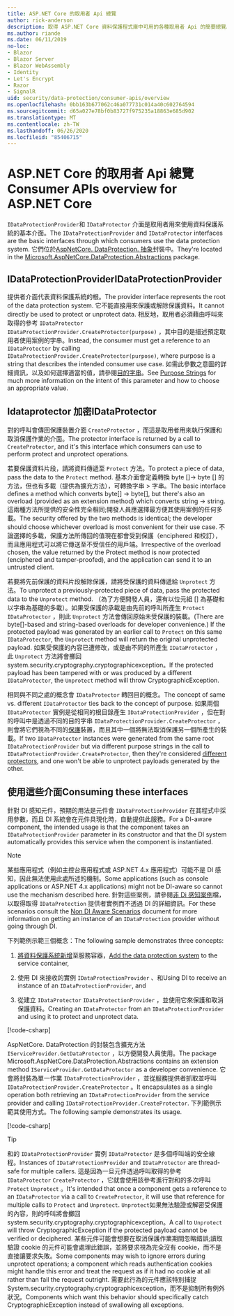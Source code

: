 ```yaml
---
title: ASP.NET Core 的取用者 Api 總覽
author: rick-anderson
description: 取得 ASP.NET Core 資料保護程式庫中可用的各種取用者 Api 的簡要總覽。
ms.author: riande
ms.date: 06/11/2019
no-loc:
- Blazor
- Blazor Server
- Blazor WebAssembly
- Identity
- Let's Encrypt
- Razor
- SignalR
uid: security/data-protection/consumer-apis/overview
ms.openlocfilehash: 0bb163b677062c46a077731c014a40c602764594
ms.sourcegitcommit: d65a027e78bf0b83727f975235a18863e685d902
ms.translationtype: MT
ms.contentlocale: zh-TW
ms.lasthandoff: 06/26/2020
ms.locfileid: "85406715"
---
```

# <a name="consumer-apis-overview-for-aspnet-core"></a><span data-ttu-id="f3f72-103">ASP.NET Core 的取用者 Api 總覽</span><span class="sxs-lookup"><span data-stu-id="f3f72-103">Consumer APIs overview for ASP.NET Core</span></span>

<span data-ttu-id="f3f72-104">`IDataProtectionProvider`和 `IDataProtector` 介面是取用者用來使用資料保護系統的基本介面。</span><span class="sxs-lookup"><span data-stu-id="f3f72-104">The `IDataProtectionProvider` and `IDataProtector` interfaces are the basic interfaces through which consumers use the data protection system.</span></span> <span data-ttu-id="f3f72-105">它們位於[AspNetCore. DataProtection. 抽象](https://www.nuget.org/packages/Microsoft.AspNetCore.DataProtection.Abstractions/)封裝中。</span><span class="sxs-lookup"><span data-stu-id="f3f72-105">They're located in the [Microsoft.AspNetCore.DataProtection.Abstractions](https://www.nuget.org/packages/Microsoft.AspNetCore.DataProtection.Abstractions/) package.</span></span>

## <a name="idataprotectionprovider"></a><span data-ttu-id="f3f72-106">IDataProtectionProvider</span><span class="sxs-lookup"><span data-stu-id="f3f72-106">IDataProtectionProvider</span></span>

<span data-ttu-id="f3f72-107">提供者介面代表資料保護系統的根。</span><span class="sxs-lookup"><span data-stu-id="f3f72-107">The provider interface represents the root of the data protection system.</span></span> <span data-ttu-id="f3f72-108">它不能直接用來保護或解除保護資料。</span><span class="sxs-lookup"><span data-stu-id="f3f72-108">It cannot directly be used to protect or unprotect data.</span></span> <span data-ttu-id="f3f72-109">相反地，取用者必須藉由呼叫來取得的參考 `IDataProtector` `IDataProtectionProvider.CreateProtector(purpose)` ，其中目的是描述預定取用者使用案例的字串。</span><span class="sxs-lookup"><span data-stu-id="f3f72-109">Instead, the consumer must get a reference to an `IDataProtector` by calling `IDataProtectionProvider.CreateProtector(purpose)`, where purpose is a string that describes the intended consumer use case.</span></span> <span data-ttu-id="f3f72-110">如需此參數之意圖的詳細資訊，以及如何選擇適當的值，請參閱[目的字串](xref:security/data-protection/consumer-apis/purpose-strings)。</span><span class="sxs-lookup"><span data-stu-id="f3f72-110">See [Purpose Strings](xref:security/data-protection/consumer-apis/purpose-strings) for much more information on the intent of this parameter and how to choose an appropriate value.</span></span>

## <a name="idataprotector"></a><span data-ttu-id="f3f72-111">Idataprotector 加密</span><span class="sxs-lookup"><span data-stu-id="f3f72-111">IDataProtector</span></span>

<span data-ttu-id="f3f72-112">對的呼叫會傳回保護裝置介面 `CreateProtector` ，而這是取用者用來執行保護和取消保護作業的介面。</span><span class="sxs-lookup"><span data-stu-id="f3f72-112">The protector interface is returned by a call to `CreateProtector`, and it's this interface which consumers can use to perform protect and unprotect operations.</span></span>

<span data-ttu-id="f3f72-113">若要保護資料片段，請將資料傳遞至 `Protect` 方法。</span><span class="sxs-lookup"><span data-stu-id="f3f72-113">To protect a piece of data, pass the data to the `Protect` method.</span></span> <span data-ttu-id="f3f72-114">基本介面會定義轉換 byte []-> byte [] 的方法，但也有多載（提供為擴充方法），可轉換字串 > 字串。</span><span class="sxs-lookup"><span data-stu-id="f3f72-114">The basic interface defines a method which converts byte[] -> byte[], but there's also an overload (provided as an extension method) which converts string -> string.</span></span> <span data-ttu-id="f3f72-115">這兩種方法所提供的安全性完全相同;開發人員應選擇最方便其使用案例的任何多載。</span><span class="sxs-lookup"><span data-stu-id="f3f72-115">The security offered by the two methods is identical; the developer should choose whichever overload is most convenient for their use case.</span></span> <span data-ttu-id="f3f72-116">不論選擇的多載，保護方法所傳回的值現在都會受到保護（enciphered 和校訂），而且應用程式可以將它傳送至不受信任的用戶端。</span><span class="sxs-lookup"><span data-stu-id="f3f72-116">Irrespective of the overload chosen, the value returned by the Protect method is now protected (enciphered and tamper-proofed), and the application can send it to an untrusted client.</span></span>

<span data-ttu-id="f3f72-117">若要將先前保護的資料片段解除保護，請將受保護的資料傳遞給 `Unprotect` 方法。</span><span class="sxs-lookup"><span data-stu-id="f3f72-117">To unprotect a previously-protected piece of data, pass the protected data to the `Unprotect` method.</span></span> <span data-ttu-id="f3f72-118">（為了方便開發人員，還有以位元組 [] 為基礎和以字串為基礎的多載）。如果受保護的承載是由先前的呼叫所產生 `Protect` `IDataProtector` ，則此 `Unprotect` 方法會傳回原始未受保護的裝載。</span><span class="sxs-lookup"><span data-stu-id="f3f72-118">(There are byte[]-based and string-based overloads for developer convenience.) If the protected payload was generated by an earlier call to `Protect` on this same `IDataProtector`, the `Unprotect` method will return the original unprotected payload.</span></span> <span data-ttu-id="f3f72-119">如果受保護的內容已遭修改，或是由不同的所產生 `IDataProtector` ，此 `Unprotect` 方法將會擲回 system.security.cryptography.cryptographicexception。</span><span class="sxs-lookup"><span data-stu-id="f3f72-119">If the protected payload has been tampered with or was produced by a different `IDataProtector`, the `Unprotect` method will throw CryptographicException.</span></span>

<span data-ttu-id="f3f72-120">相同與不同之處的概念會 `IDataProtector` 轉回目的概念。</span><span class="sxs-lookup"><span data-stu-id="f3f72-120">The concept of same vs. different `IDataProtector` ties back to the concept of purpose.</span></span> <span data-ttu-id="f3f72-121">如果兩個 `IDataProtector` 實例是從相同的根目錄產生 `IDataProtectionProvider` ，但在對的呼叫中是透過不同的目的字串 `IDataProtectionProvider.CreateProtector` ，則會將它們視為不同的[保護](xref:security/data-protection/consumer-apis/purpose-strings)裝置，而且其中一個將無法取消保護另一個所產生的裝載。</span><span class="sxs-lookup"><span data-stu-id="f3f72-121">If two `IDataProtector` instances were generated from the same root `IDataProtectionProvider` but via different purpose strings in the call to `IDataProtectionProvider.CreateProtector`, then they're considered [different protectors](xref:security/data-protection/consumer-apis/purpose-strings), and one won't be able to unprotect payloads generated by the other.</span></span>

## <a name="consuming-these-interfaces"></a><span data-ttu-id="f3f72-122">使用這些介面</span><span class="sxs-lookup"><span data-stu-id="f3f72-122">Consuming these interfaces</span></span>

<span data-ttu-id="f3f72-123">針對 DI 感知元件，預期的用法是元件會 `IDataProtectionProvider` 在其程式中採用參數，而且 DI 系統會在元件具現化時，自動提供此服務。</span><span class="sxs-lookup"><span data-stu-id="f3f72-123">For a DI-aware component, the intended usage is that the component takes an `IDataProtectionProvider` parameter in its constructor and that the DI system automatically provides this service when the component is instantiated.</span></span>

> [!NOTE]
> <span data-ttu-id="f3f72-124">某些應用程式（例如主控台應用程式或 ASP.NET 4.x 應用程式）可能不是 DI 感知，因此無法使用此處所述的機制。</span><span class="sxs-lookup"><span data-stu-id="f3f72-124">Some applications (such as console applications or ASP.NET 4.x applications) might not be DI-aware so cannot use the mechanism described here.</span></span> <span data-ttu-id="f3f72-125">針對這些案例，請參閱[非 Di 感知案例](xref:security/data-protection/configuration/non-di-scenarios)檔，以取得取得 `IDataProtection` 提供者實例而不透過 DI 的詳細資訊。</span><span class="sxs-lookup"><span data-stu-id="f3f72-125">For these scenarios consult the [Non DI Aware Scenarios](xref:security/data-protection/configuration/non-di-scenarios) document for more information on getting an instance of an `IDataProtection` provider without going through DI.</span></span>

<span data-ttu-id="f3f72-126">下列範例示範三個概念：</span><span class="sxs-lookup"><span data-stu-id="f3f72-126">The following sample demonstrates three concepts:</span></span>

1. <span data-ttu-id="f3f72-127">[將資料保護系統新增](xref:security/data-protection/configuration/overview)至服務容器，</span><span class="sxs-lookup"><span data-stu-id="f3f72-127">[Add the data protection system](xref:security/data-protection/configuration/overview) to the service container,</span></span>

2. <span data-ttu-id="f3f72-128">使用 DI 來接收的實例 `IDataProtectionProvider` 、和</span><span class="sxs-lookup"><span data-stu-id="f3f72-128">Using DI to receive an instance of an `IDataProtectionProvider`, and</span></span>

3. <span data-ttu-id="f3f72-129">從建立 `IDataProtector` `IDataProtectionProvider` ，並使用它來保護和取消保護資料。</span><span class="sxs-lookup"><span data-stu-id="f3f72-129">Creating an `IDataProtector` from an `IDataProtectionProvider` and using it to protect and unprotect data.</span></span>

[!code-csharp[](../using-data-protection/samples/protectunprotect.cs?highlight=26,34,35,36,37,38,39,40)]

<span data-ttu-id="f3f72-130">AspNetCore. DataProtection 的封裝包含擴充方法 `IServiceProvider.GetDataProtector` ，以方便開發人員使用。</span><span class="sxs-lookup"><span data-stu-id="f3f72-130">The package Microsoft.AspNetCore.DataProtection.Abstractions contains an extension method `IServiceProvider.GetDataProtector` as a developer convenience.</span></span> <span data-ttu-id="f3f72-131">它會將封裝為單一作業 `IDataProtectionProvider` ，並從服務提供者抓取並呼叫 `IDataProtectionProvider.CreateProtector` 。</span><span class="sxs-lookup"><span data-stu-id="f3f72-131">It encapsulates as a single operation both retrieving an `IDataProtectionProvider` from the service provider and calling `IDataProtectionProvider.CreateProtector`.</span></span> <span data-ttu-id="f3f72-132">下列範例示範其使用方式。</span><span class="sxs-lookup"><span data-stu-id="f3f72-132">The following sample demonstrates its usage.</span></span>

[!code-csharp[](./overview/samples/getdataprotector.cs?highlight=15)]

>[!TIP]
> <span data-ttu-id="f3f72-133">和的 `IDataProtectionProvider` 實例 `IDataProtector` 是多個呼叫端的安全線程。</span><span class="sxs-lookup"><span data-stu-id="f3f72-133">Instances of `IDataProtectionProvider` and `IDataProtector` are thread-safe for multiple callers.</span></span> <span data-ttu-id="f3f72-134">這是因為一旦元件透過呼叫取得的參考 `IDataProtector` `CreateProtector` ，它就會使用該參考進行對和的多次呼叫 `Protect` `Unprotect` 。</span><span class="sxs-lookup"><span data-stu-id="f3f72-134">It's intended that once a component gets a reference to an `IDataProtector` via a call to `CreateProtector`, it will use that reference for multiple calls to `Protect` and `Unprotect`.</span></span> <span data-ttu-id="f3f72-135">`Unprotect`如果無法驗證或解密受保護的內容，則的呼叫將會擲回 system.security.cryptography.cryptographicexception。</span><span class="sxs-lookup"><span data-stu-id="f3f72-135">A call to `Unprotect` will throw CryptographicException if the protected payload cannot be verified or deciphered.</span></span> <span data-ttu-id="f3f72-136">某些元件可能會想要在取消保護作業期間忽略錯誤;讀取驗證 cookie 的元件可能會處理此錯誤，並將要求視為完全沒有 cookie，而不是直接讓要求失敗。</span><span class="sxs-lookup"><span data-stu-id="f3f72-136">Some components may wish to ignore errors during unprotect operations; a component which reads authentication cookies might handle this error and treat the request as if it had no cookie at all rather than fail the request outright.</span></span> <span data-ttu-id="f3f72-137">需要此行為的元件應該特別捕捉 System.security.cryptography.cryptographicexception，而不是抑制所有例外狀況。</span><span class="sxs-lookup"><span data-stu-id="f3f72-137">Components which want this behavior should specifically catch CryptographicException instead of swallowing all exceptions.</span></span>
